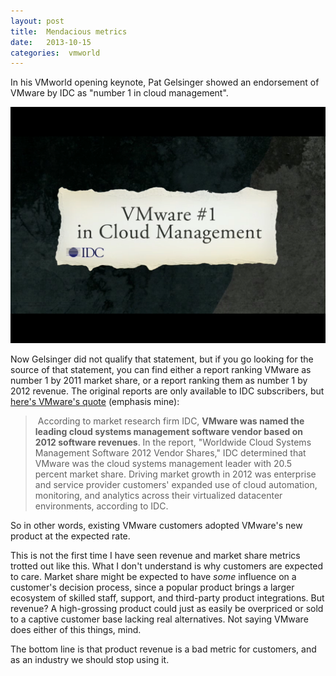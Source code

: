 ```yaml
---
layout: post
title:  Mendacious metrics 
date:   2013-10-15 
categories:  vmworld 
---
```


In his VMworld opening keynote, Pat Gelsinger showed an endorsement of VMware by IDC as "number 1 in cloud management". 

![](/images/103131.png)

Now Gelsinger did not qualify that statement, but if you go looking for the source of that statement, you can find either a report ranking VMware as number 1 by 2011 market share, or a report ranking them as number 1 by 2012 revenue. The original reports are only available to IDC subscribers, but [here's VMware's quote](http://ir.vmware.com/releasedetail.cfm?ReleaseID=787323) (emphasis mine):

> According to market research firm IDC, **VMware was named the leading cloud systems management software vendor based on 2012 software revenues**. In the report, "Worldwide Cloud Systems Management Software 2012 Vendor Shares," IDC determined that VMware was the cloud systems management leader with 20.5 percent market share. Driving market growth in 2012 was enterprise and service provider customers' expanded use of cloud automation, monitoring, and analytics across their virtualized datacenter environments, according to IDC.

So in other words, existing VMware customers adopted VMware's new product at the expected rate.

This is not the first time I have seen revenue and market share metrics trotted out like this. What I don't understand is why customers are expected to care. Market share might be expected to have *some* influence on a customer's decision process, since a popular product brings a larger ecosystem of skilled staff, support, and third-party product integrations. But revenue? A high-grossing product could just as easily be overpriced or sold to a captive customer base lacking real alternatives. Not saying VMware does either of this things, mind.

The bottom line is that product revenue is a bad metric for customers, and as an industry we should stop using it.
